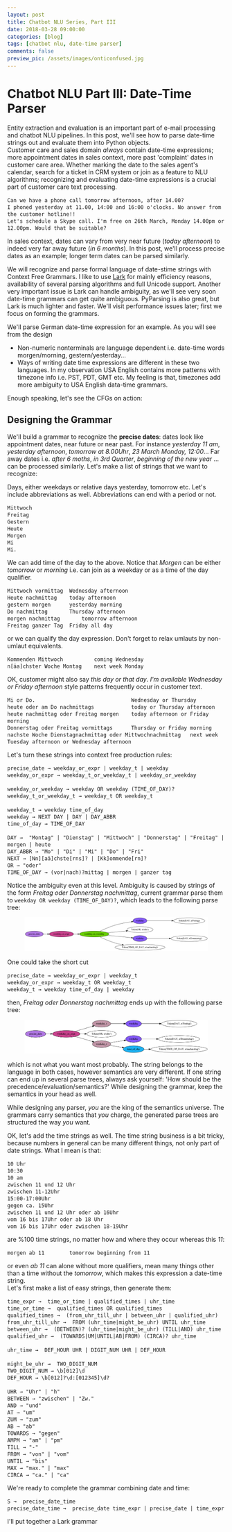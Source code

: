 ```yaml
---
layout: post
title: Chatbot NLU Series, Part III
date: 2018-03-28 09:00:00
categories: [blog]
tags: [chatbot nlu, date-time parser] 
comments: false
preview_pic: /assets/images/onticonfused.jpg
---
```


# Chatbot NLU Part III: Date-Time Parser

Entity extraction and evaluation is an important part of e-mail processing and chatbot NLU pipelines. In this post, we'll see how to parse date-time strings out and evaluate them into Python objects.  
Customer care and sales domain *always* contain date-time expressions; more appointment dates in sales context, more past 'complaint' dates in customer care area. Whether marking the date to the sales agent's calendar, search for a ticket in CRM system or join as a feature to NLU algorithms; recognizing and evaluating date-time expressions is a crucial part of customer care text processing.

```
Can we have a phone call tomorrow afternoon, after 14.00?
I phoned yesterday at 11.00, 14:00 and 16:00 o'clocks. No answer from the customer hotline!!
Let's schedule a Skype call. I'm free on 26th March, Monday 14.00pm or 12.00pm. Would that be suitable? 
```

In sales context, dates can vary from very near future (*today afternoon*) to indeed very far away future (*in 6 months*). In this post, we'll process precise dates as an example; longer term dates can be parsed similarly.

We will recognize  and parse formal language of date-stime strings with Context Free Grammars. I like to use [Lark](https://github.com/erezsh/lark) for mainly efficiency reasons, availability of several parsing algorithms and full Unicode support. Another very important issue is Lark can handle ambiguity, as we'll see very soon date-time grammars can get quite ambiguous. PyParsing is also great, but Lark is much lighter and faster. We'll visit performance issues later; first we focus on forming the grammars.

We'll parse German date-time expression for an example. As you will see from the design

* Non-numeric nonterminals are language dependent i.e. date-time words morgen/morning, gestern/yesterday...
* Ways of writing date time expressions are different in these two languages. In my observation USA English contains more patterns with timezone info i.e. PST, PDT, GMT etc. My feeling is that, timezones add more ambiguity to USA English data-time grammars.

Enough speaking, let's see the CFGs on action:

## Designing the Grammar

We'll build a grammar to recognize the **precise dates**: dates look like appointment dates, near future or near past. For instance *yesterday 11 am*, *yesterday afternoon*, *tomorrow at 8.00Uhr*, *23 March Monday, 12:00*... Far away dates i.e. *after 6 moths*, *in 3rd Quarter*, *beginning of the new year* ... can be processed similarly. Let's make a list of strings that we want to recognize:

Days, either weekdays or relative days yesterday, tomorrow etc. Let's include abbreviations as well. Abbreviations can end with a period or not.

```
Mittwoch
Freitag
Gestern
Heute
Morgen 
Mi
Mi.
```

We can add time of the day to the above. Notice that *Morgen* can be either *tomorrow* or *morning* i.e. can join as a weekday or as a time of the day qualifier.

```
Mittwoch vormittag	Wednesday afternoon
Heute nachmittag	today afternoon
gestern morgen		yesterday morning
Do nachmittag		Thursday afternoon
morgen nachmittag       tomorrow afternoon
Freitag ganzer Tag	Friday all day
```

or we can qualify the day expression. Don't forget to relax umlauts by non-umlaut equivalents.

```
Kommenden Mittwoch 	        coming Wednesday
n[äa]chster Woche Montag	next week Monday
```

OK, customer might also say *this day or that day*. *I'm available Wednesday or Friday afternoon*  style patterns frequently occur in customer text. 

```
Mi or Do.                               Wednesday or Thursday
heute oder am Do nachmittags            today or Thursday afternoon
heute nachmittag oder Freitag morgen    today afternoon or Friday morning
Donnerstag oder Freitag vormittags      Thursday or Friday morning
nachste Woche Dienstagnachmittag oder Mittwochnachmittag   next week Tuesday afternoon or Wednesday afternoon
```

Let's turn these strings into context free production rules:

```
precise_date → weekday_or_expr | weekday_t | weekday
weekday_or_expr → weekday_t_or_weekday_t | weekday_or_weekday

weekday_or_weekday → weekday OR weekday (TIME_OF_DAY)?
weekday_t_or_weekday_t → weekday_t OR weekday_t

weekday_t → weekday time_of_day 
weekday → NEXT DAY | DAY | DAY_ABBR
time_of_day → TIME_OF_DAY

DAY →  "Montag" | "Dienstag" | "Mittwoch" | "Donnerstag" | "Freitag" | morgen | heute
DAY_ABBR → "Mo" | "Di" | "Mi" | "Do" | "Fri"
NEXT → [Nn][aä]chste[rns]? | [Kk]ommende[rn]?
OR → "oder"
TIME_OF_DAY → (vor|nach)?mittag | morgen | ganzer tag
```

Notice the ambiguity even at this level. Ambiguity is caused by strings of the form *Freitag oder Donnerstag nachmittag*, current grammar parse them to `weekday OR weekday (TIME_OF_DAY)?`, which leads to the following parse tree: 

<figure>
  <img class="halfw" src="/assets/images/weekday_semantics_correct.png" alt="weekday_semantics_correct.png">
</figure>

One could take the short cut 

```
precise_date → weekday_or_expr | weekday_t
weekday_or_expr → weekday_t OR weekday_t
weekday_t → weekday time_of_day | weekday
```

then, *Freitag oder Donnerstag nachmittag* ends up with the following parse tree:

<figure>
  <img class="halfw" src="/assets/images/weekday_semantics_undesired.png" alt="weekday_semantics_undesired.png">
</figure>


which is not what you want most probably. The string belongs to the language in both cases, however semantics are very different. If one string can end up in several parse trees, always ask yourself: 'How should be the precedence/evaluation/semantics?' While designing the grammar, keep the semantics in your head as well.

While designing any parser, *you* are the king of the semantics universe. The grammars carry semantics that *you* charge, the generated parse trees are structured the way *you* want.

OK, let's add the time strings as well. The time string business is a bit tricky, because numbers in general can be many different things, not only part of date strings. What I mean is that:

```
10 Uhr
10:30
10 am
zwischen 11 und 12 Uhr 
zwischen 11-12Uhr
15:00-17:00Uhr
gegen ca. 15Uhr
zwischen 11 und 12 Uhr oder ab 16Uhr
vom 16 bis 17Uhr oder ab 18 Uhr
vom 16 bis 17Uhr oder zwischen 18-19Uhr
```

are %100 time strings, no matter how and where they occur whereas this *11*:

```
morgen ab 11        tomorrow beginning from 11
```

or even *ab 11* can alone without more qualifiers, mean many things other than a time without the *tomorrow*, which makes this expression a date-time string.  
Let's first make a list of easy strings, then generate them:

```
time_expr →  time_or_time | qualified_times | uhr_time
time_or_time →  qualified_times OR qualified_times
qualified_times →  (from_uhr_till_uhr | between_uhr | qualified_uhr)
from_uhr_till_uhr →  FROM (uhr_time|might_be_uhr) UNTIL uhr_time
between_uhr →  (BETWEEN)? (uhr_time|might_be_uhr) (TILL|AND) uhr_time
qualified_uhr →  (TOWARDS|UM|UNTIL|AB|FROM) (CIRCA)? uhr_time

uhr_time →  DEF_HOUR UHR | DIGIT_NUM UHR | DEF_HOUR

might_be_uhr →  TWO_DIGIT_NUM
TWO_DIGIT_NUM → \b[012]\d
DEF_HOUR → \b[012]?\d:[012345]\d?

UHR → "Uhr" | "h"
BETWEEN → "zwischen" | "Zw."
AND → "und"
AT → "um"
ZUM → "zum"
AB → "ab"
TOWARDS → "gegen"
AMPM → "am" | "pm"
TILL → "-"
FROM → "von" | "vom"
UNTIL → "bis"
MAX → "max." | "max"
CIRCA → "ca." | "ca"
```

We're ready to complete the grammar combining date and time:

```
S →  precise_date_time
precise_date_time →  precise_date time_expr | precise_date | time_expr
```

I'll put together a Lark grammar
